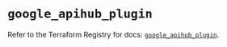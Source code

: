 # `google_apihub_plugin`

Refer to the Terraform Registry for docs: [`google_apihub_plugin`](https://registry.terraform.io/providers/hashicorp/google/6.49.3/docs/resources/apihub_plugin).
